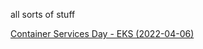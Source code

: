 all sorts of stuff

[Container Services Day - EKS (2022-04-06)](container_service_day_2022-04-06.md)